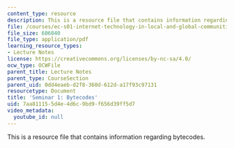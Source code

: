 ```yaml
---
content_type: resource
description: This is a resource file that contains information regarding bytecodes.
file: /courses/ec-s01-internet-technology-in-local-and-global-communities-spring-2005-summer-2005/7aa811155d4e4d6c9bd9f656d39ff5d7_MITEC_S01S05_bytecode.pdf
file_size: 606040
file_type: application/pdf
learning_resource_types:
- Lecture Notes
license: https://creativecommons.org/licenses/by-nc-sa/4.0/
ocw_type: OCWFile
parent_title: Lecture Notes
parent_type: CourseSection
parent_uid: 0dd4eaeb-d2f8-360d-612d-a17f93c97131
resourcetype: Document
title: 'Seminar 1: Bytecodes'
uid: 7aa81115-5d4e-4d6c-9bd9-f656d39ff5d7
video_metadata:
  youtube_id: null
---
```

This is a resource file that contains information regarding bytecodes.